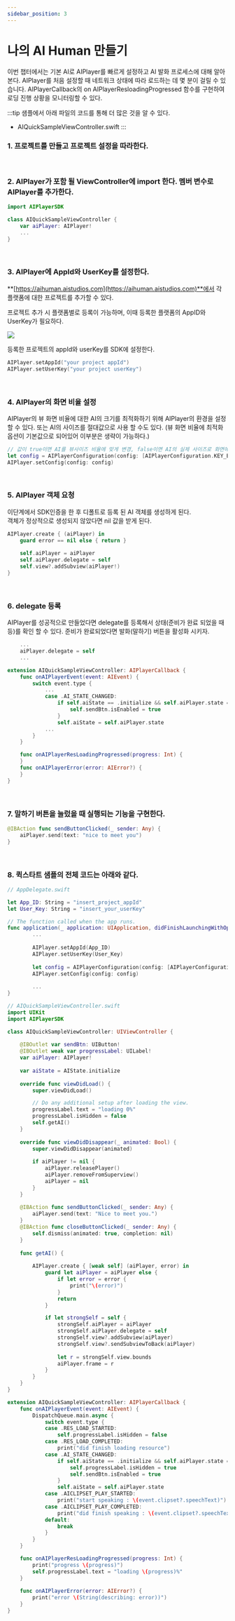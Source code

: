 ```yaml
---
sidebar_position: 3
---
```


# 나의 AI Human 만들기

이번 챕터에서는 기본 AI로 AIPlayer를 빠르게 설정하고 AI 발화 프로세스에 대해 알아본다. AIPlayer를 처음 설정할 때 네트워크 상태에 따라 로드하는 데 몇 분이 걸릴 수 있습니다. AIPlayerCallback의 on AIPlayerResloadingProgressed 함수를 구현하여 로딩 진행 상황을 모니터링할 수 있다.

:::tip
샘플에서 아래 파일의 코드를 통해 더 많은 것을 알 수 있다.
- AIQuickSampleViewController.swift
:::

### 1. 프로젝트를 만들고 **프로젝트 설정**을 따라한다.

<br/>

### 2. AIPlayer가 포함 될 ViewController에 import 한다. 멤버 변수로 AIPlayer를 추가한다.

```swift
import AIPlayerSDK

class AIQuickSampleViewController {
	var aiPlayer: AIPlayer!
    ...
}
```

<br/>

### 3. AIPlayer에 AppId와 UserKey를 설정한다.

**[https://aihuman.aistudios.com](https://aihuman.aistudios.com)**에서 각 플랫폼에 대한 프로젝트를 추가할 수 있다.

<!-- <img src="images/aisample_regist_000.png" width="1191" height="301"> -->

프로젝트 추가 시 플랫폼별로 등록이 가능하며, 이때 등록한 플랫폼의 AppID와 UserKey가 필요하다.

<img src="/img/aihuman/ios/aisample_regist_001.png" />

등록한 프로젝트의 appId와 userKey를 SDK에 설정한다.

```swift
AIPlayer.setAppId("your project appId")
AIPlayer.setUserKey("your project userKey")
```

<br/>

### 4. AIPlayer의 화면 비율 설정

AIPlayer의 뷰 화면 비율에 대한 AI의 크기를 최적화하기 위해 AIPlayer의 환경을 설정할 수 있다. 또는 AI의 사이즈를 절대값으로 사용 할 수도 있다. (뷰 화면 비율에 최적화 옵션이 기본값으로 되어있어 이부분은 생략이 가능하다.)

```swift
// 값이 true이면 AI를 뷰사이즈 비율에 맞게 변경, false이면 AI의 실제 사이즈로 화면에 노출됨
let config = AIPlayerConfiguration(config: [AIPlayerConfiguration.KEY_ENABLE_VIEW_ASPECT_RATIO: true])
AIPlayer.setConfig(config: config)
```

<br/>

### 5. AIPlayer 객체 요청

이단계에서 SDK인증을 한 후 디폴트로 등록 된 AI 객체를 생성하게 된다.<br/>객체가 정상적으로 생성되지 않았다면 nil 값을 받게 된다.

```swift
AIPlayer.create { (aiPlayer) in
    guard error == nil else { return }
            
    self.aiPlayer = aiPlayer
    self.aiPlayer.delegate = self
    self.view?.addSubview(aiPlayer!)
}
```

<br/>

### 6. delegate 등록

AIPlayer를 성공적으로 만들었다면 delegate를 등록해서 상태(준비가 완료 되었을 때 등)를 확인 할 수 있다. 준비가 완료되었다면 발화(말하기) 버튼을 활성화 시키자.

```swift
    ...
    aiPlayer.delegate = self
    ...

extension AIQuickSampleViewController: AIPlayerCallback {
    func onAIPlayerEvent(event: AIEvent) {
        switch event.type {
            ...
            case .AI_STATE_CHANGED:
                if self.aiState == .initialize && self.aiPlayer.state == .idle {
                    self.sendBtn.isEnabled = true
                }
                self.aiState = self.aiPlayer.state
            ...
        }
    }

    func onAIPlayerResLoadingProgressed(progress: Int) {
    }
    func onAIPlayerError(error: AIError?) {
    }
}
```

<br/>

### 7. 말하기 버튼을 눌렀을 때 실행되는 기능을 구현한다.

```swift
@IBAction func sendButtonClicked(_ sender: Any) {
    aiPlayer.send(text: "nice to meet you")
}
```

<br/>

### 8. 퀵스타트 샘플의 전체 코드는 아래와 같다.

```swift
// AppDelegate.swift

let App_ID: String = "insert_project_appId"
let User_Key: String = "insert_your_userKey"

// The function called when the app runs.
func application(_ application: UIApplication, didFinishLaunchingWithOptions launchOptions: [UIApplication.LaunchOptionsKey: Any]?) -> Bool {
		...
		
        AIPlayer.setAppId(App_ID)
        AIPlayer.setUserKey(User_Key)
        
        let config = AIPlayerConfiguration(config: [AIPlayerConfiguration.KEY_ENABLE_VIEW_ASPECT_RATIO: true])
        AIPlayer.setConfig(config: config)
        
        ...
}

// AIQuickSampleViewController.swift
import UIKit
import AIPlayerSDK

class AIQuickSampleViewController: UIViewController {
    
    @IBOutlet var sendBtn: UIButton!
    @IBOutlet weak var progressLabel: UILabel!
    var aiPlayer: AIPlayer!
    
    var aiState = AIState.initialize
    
    override func viewDidLoad() {
        super.viewDidLoad()

        // Do any additional setup after loading the view.
        progressLabel.text = "loading 0%"
        progressLabel.isHidden = false
        self.getAI()
    }
    
    override func viewDidDisappear(_ animated: Bool) {
        super.viewDidDisappear(animated)
        
        if aiPlayer != nil {
            aiPlayer.releasePlayer()
            aiPlayer.removeFromSuperview()
            aiPlayer = nil
        }
    }
    
    @IBAction func sendButtonClicked(_ sender: Any) {
        aiPlayer.send(text: "Nice to meet you.")
    }
    @IBAction func closeButtonClicked(_ sender: Any) {
        self.dismiss(animated: true, completion: nil)
    }
    
    func getAI() {
        
        AIPlayer.create { [weak self] (aiPlayer, error) in
            guard let aiPlayer = aiPlayer else {
                if let error = error {
                    print("\(error)")
                }
                return
            }

            if let strongSelf = self {
                strongSelf.aiPlayer = aiPlayer
                strongSelf.aiPlayer.delegate = self
                strongSelf.view?.addSubview(aiPlayer)
                strongSelf.view?.sendSubviewToBack(aiPlayer)
                
                let r = strongSelf.view.bounds
                aiPlayer.frame = r
            }
        }
    }
}

extension AIQuickSampleViewController: AIPlayerCallback {
    func onAIPlayerEvent(event: AIEvent) {
        DispatchQueue.main.async {
            switch event.type {
            case .RES_LOAD_STARTED:
                self.progressLabel.isHidden = false
            case .RES_LOAD_COMPLETED:
                print("did finish loading resource")
            case .AI_STATE_CHANGED:
                if self.aiState == .initialize && self.aiPlayer.state == .idle {
                    self.progressLabel.isHidden = true
                    self.sendBtn.isEnabled = true
                }
                self.aiState = self.aiPlayer.state
            case .AICLIPSET_PLAY_STARTED:
                print("start speaking : \(event.clipset?.speechText)")
            case .AICLIPSET_PLAY_COMPLETED:
                print("did finish speaking : \(event.clipset?.speechText)")
            default:
                break
            }
        }
    }

    func onAIPlayerResLoadingProgressed(progress: Int) {
        print("progress \(progress)")
        self.progressLabel.text = "loading \(progress)%"
    }
    
    func onAIPlayerError(error: AIError?) {
        print("error \(String(describing: error))")
    }
}
```

<br/>


